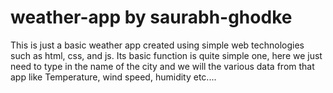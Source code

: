 # weather-app by saurabh-ghodke

This is just a basic weather app created using simple web technologies such as html, css, and js.
Its basic function is quite simple one, here we just need to type in the name of the city and we will the various data from that app 
like Temperature, wind speed, humidity etc....
